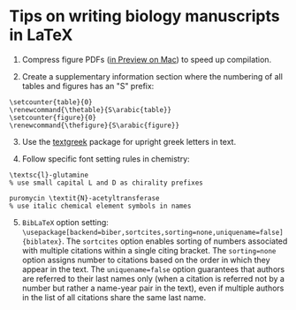 # Tips on writing biology manuscripts in LaTeX

1. Compress figure PDFs ([in Preview on Mac](https://support.apple.com/guide/preview/compress-a-pdf-prvw1509/mac)) to speed up compilation.

2. Create a supplementary information section where the numbering of all tables and figures has an "S" prefix:
```
\setcounter{table}{0}
\renewcommand{\thetable}{S\arabic{table}}
\setcounter{figure}{0}
\renewcommand{\thefigure}{S\arabic{figure}}
```

3. Use the [textgreek](https://ctan.org/pkg/textgreek) package for upright greek letters in text.

4. Follow specific font setting rules in chemistry:
```
\textsc{l}-glutamine
% use small capital L and D as chirality prefixes

puromycin \textit{N}-acetyltransferase
% use italic chemical element symbols in names
```

5. `BibLaTeX` option setting: `\usepackage[backend=biber,sortcites,sorting=none,uniquename=false]{biblatex}`. The `sortcites` option enables sorting of numbers associated with multiple citations within a single citing bracket. The `sorting=none` option assigns number to citations based on the order in which they appear in the text. The `uniquename=false` option guarantees that authors are referred to their last names only (when a citation is referred not by a number but rather a name-year pair in the text), even if multiple authors in the list of all citations share the same last name.
